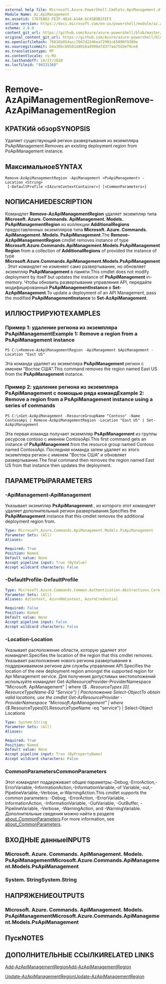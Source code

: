 ```yaml
---
external help file: Microsoft.Azure.PowerShell.Cmdlets.ApiManagement.dll-Help.xml
Module Name: Az.ApiManagement
ms.assetid: 17D7EBD2-FE3F-4D24-A1AA-8C45B9B1FEF5
online version: https://docs.microsoft.com/en-us/powershell/module/az.apimanagement/remove-azapimanagementregion
schema: 2.0.0
content_git_url: https://github.com/Azure/azure-powershell/blob/master/src/ApiManagement/ApiManagement/help/Remove-AzApiManagementRegion.md
original_content_git_url: https://github.com/Azure/azure-powershell/blob/master/src/ApiManagement/ApiManagement/help/Remove-AzApiManagementRegion.md
ms.openlocfilehash: 70816b054acc7667d2246ea72901c65890f9389e
ms.sourcegitcommit: b4a38bcb0501a9016a4998efd377aa75d3ef9ce8
ms.translationtype: MT
ms.contentlocale: ru-RU
ms.lasthandoff: 10/27/2020
ms.locfileid: "94315368"
---
```

# <span data-ttu-id="bf029-101">Remove-AzApiManagementRegion</span><span class="sxs-lookup"><span data-stu-id="bf029-101">Remove-AzApiManagementRegion</span></span>

## <span data-ttu-id="bf029-102">КРАТКИй обзор</span><span class="sxs-lookup"><span data-stu-id="bf029-102">SYNOPSIS</span></span>
<span data-ttu-id="bf029-103">Удаляет существующий регион развертывания из экземпляра PsApiManagement.</span><span class="sxs-lookup"><span data-stu-id="bf029-103">Removes an existing deployment region from PsApiManagement instance.</span></span>

## <span data-ttu-id="bf029-104">Максимальное</span><span class="sxs-lookup"><span data-stu-id="bf029-104">SYNTAX</span></span>

```
Remove-AzApiManagementRegion -ApiManagement <PsApiManagement> -Location <String>
 [-DefaultProfile <IAzureContextContainer>] [<CommonParameters>]
```

## <span data-ttu-id="bf029-105">NОПИСАНИЕ</span><span class="sxs-lookup"><span data-stu-id="bf029-105">DESCRIPTION</span></span>
<span data-ttu-id="bf029-106">Командлет **Remove-AzApiManagementRegion** удаляет экземпляр типа **Microsoft. Azure. Commands. ApiManagement. Models. PsApiManagementRegion** из коллекции **AdditionalRegions** предоставленных экземпляров типа **Microsoft. Azure. Commands. ApiManagement. Models. PsApiManagement**.</span><span class="sxs-lookup"><span data-stu-id="bf029-106">The **Remove-AzApiManagementRegion** cmdlet removes instance of type **Microsoft.Azure.Commands.ApiManagement.Models.PsApiManagementRegion** from a collection of **AdditionalRegions** of provided the instance of type **Microsoft.Azure.Commands.ApiManagement.Models.PsApiManagement**.</span></span>
<span data-ttu-id="bf029-107">Этот командлет не изменяет само развертывание, но обновляет экземпляр **PsApiManagement** в памяти.</span><span class="sxs-lookup"><span data-stu-id="bf029-107">This cmdlet does not modify deployment by itself but updates the instance of **PsApiManagement** in-memory.</span></span>
<span data-ttu-id="bf029-108">Чтобы обновить развертывание управления API, передайте модифицированный **PsApiManagementInstance** в **Set-AzApiManagement**.</span><span class="sxs-lookup"><span data-stu-id="bf029-108">To update a deployment of an API Management, pass the modified **PsApiManagementInstance** to **Set-AzApiManagement**.</span></span>

## <span data-ttu-id="bf029-109">ИЛЛЮСТРИРУЮТ</span><span class="sxs-lookup"><span data-stu-id="bf029-109">EXAMPLES</span></span>

### <span data-ttu-id="bf029-110">Пример 1: удаление региона из экземпляра PsApiManagement</span><span class="sxs-lookup"><span data-stu-id="bf029-110">Example 1: Remove a region from a PsApiManagement instance</span></span>
```
PS C:\>Remove-AzApiManagementRegion -ApiManagement $ApiManagement -Location "East US"
```

<span data-ttu-id="bf029-111">Эта команда удаляет из экземпляра **PsApiManagement** регион с именем "Восток США".</span><span class="sxs-lookup"><span data-stu-id="bf029-111">This command removes the region named East US from the **PsApiManagement** instance.</span></span>

### <span data-ttu-id="bf029-112">Пример 2: удаление региона из экземпляра PsApiManagement с помощью ряда команд</span><span class="sxs-lookup"><span data-stu-id="bf029-112">Example 2: Remove a region from a PsApiManagement instance using a series of commands</span></span>
```
PS C:\>Get-AzApiManagement -ResourceGroupName "Contoso" -Name ContosoApi | Remove-AzApiManagementRegion -Location "East US" | Set-AzApiManagement
```

<span data-ttu-id="bf029-113">Эта первая команда получает экземпляр **PsApiManagement** из группы ресурсов contoso с именем ContosoApi.</span><span class="sxs-lookup"><span data-stu-id="bf029-113">This first command gets an instance of **PsApiManagement** from the resource group named Contoso named ContosoApi.</span></span>
<span data-ttu-id="bf029-114">Последняя команда затем удаляет из этого экземпляра регион с именем "Восток США" и обновляет развертывание.</span><span class="sxs-lookup"><span data-stu-id="bf029-114">The final command then removes the region named East US from that instance then updates the deployment.</span></span>

## <span data-ttu-id="bf029-115">ПАРАМЕТРЫ</span><span class="sxs-lookup"><span data-stu-id="bf029-115">PARAMETERS</span></span>

### <span data-ttu-id="bf029-116">-ApiManagement</span><span class="sxs-lookup"><span data-stu-id="bf029-116">-ApiManagement</span></span>
<span data-ttu-id="bf029-117">Указывает экземпляр **PsApiManagement** , из которого этот командлет удаляет дополнительный регион развертывания.</span><span class="sxs-lookup"><span data-stu-id="bf029-117">Specifies the **PsApiManagement** instance that this cmdlet removes the additional deployment region from.</span></span>

```yaml
Type: Microsoft.Azure.Commands.ApiManagement.Models.PsApiManagement
Parameter Sets: (All)
Aliases:

Required: True
Position: Named
Default value: None
Accept pipeline input: True (ByValue)
Accept wildcard characters: False
```

### <span data-ttu-id="bf029-118">-DefaultProfile</span><span class="sxs-lookup"><span data-stu-id="bf029-118">-DefaultProfile</span></span>

```yaml
Type: Microsoft.Azure.Commands.Common.Authentication.Abstractions.Core.IAzureContextContainer
Parameter Sets: (All)
Aliases: AzContext, AzureRmContext, AzureCredential

Required: False
Position: Named
Default value: None
Accept pipeline input: False
Accept wildcard characters: False
```

### <span data-ttu-id="bf029-119">-Location</span><span class="sxs-lookup"><span data-stu-id="bf029-119">-Location</span></span>
<span data-ttu-id="bf029-120">Указывает расположение области, которую удаляет этот командлет.</span><span class="sxs-lookup"><span data-stu-id="bf029-120">Specifies the location of the region that this cmdlet removes.</span></span>
<span data-ttu-id="bf029-121">Указывает расположение нового региона развертывания в поддерживаемом регионе для службы управления API.</span><span class="sxs-lookup"><span data-stu-id="bf029-121">Specifies the location of the new deployment region amongst the supported region for Api Management service.</span></span>
<span data-ttu-id="bf029-122">Для получения допустимых местоположений используйте командлет Get-AzResourceProvider-ProviderNamespace "Microsoft. ApiManagement" | where {$ _. ResourceTypes [0]. ResourceTypeName-EQ "Service"} | Расположение Select-Object</span><span class="sxs-lookup"><span data-stu-id="bf029-122">To obtain valid locations, use the cmdlet Get-AzResourceProvider -ProviderNamespace "Microsoft.ApiManagement" | where {$_.ResourceTypes[0].ResourceTypeName -eq "service"} | Select-Object Locations</span></span>

```yaml
Type: System.String
Parameter Sets: (All)
Aliases:

Required: True
Position: Named
Default value: None
Accept pipeline input: True (ByPropertyName)
Accept wildcard characters: False
```

### <span data-ttu-id="bf029-123">CommonParameters</span><span class="sxs-lookup"><span data-stu-id="bf029-123">CommonParameters</span></span>
<span data-ttu-id="bf029-124">Этот командлет поддерживает общие параметры:-Debug,-ErrorAction,-ErrorVariable,-InformationAction,-InformationVariable,-of Variable,-out,-PipelineVariable,-Verbose, и-WarningAction.</span><span class="sxs-lookup"><span data-stu-id="bf029-124">This cmdlet supports the common parameters: -Debug, -ErrorAction, -ErrorVariable, -InformationAction, -InformationVariable, -OutVariable, -OutBuffer, -PipelineVariable, -Verbose, -WarningAction, and -WarningVariable.</span></span> <span data-ttu-id="bf029-125">Дополнительные сведения можно найти в разделе [about_CommonParameters](http://go.microsoft.com/fwlink/?LinkID=113216).</span><span class="sxs-lookup"><span data-stu-id="bf029-125">For more information, see [about_CommonParameters](http://go.microsoft.com/fwlink/?LinkID=113216).</span></span>

## <span data-ttu-id="bf029-126">ВХОДНЫЕ данные</span><span class="sxs-lookup"><span data-stu-id="bf029-126">INPUTS</span></span>

### <span data-ttu-id="bf029-127">Microsoft. Azure. Commands. ApiManagement. Models. PsApiManagement</span><span class="sxs-lookup"><span data-stu-id="bf029-127">Microsoft.Azure.Commands.ApiManagement.Models.PsApiManagement</span></span>

### <span data-ttu-id="bf029-128">System. String</span><span class="sxs-lookup"><span data-stu-id="bf029-128">System.String</span></span>

## <span data-ttu-id="bf029-129">НАПРЯЖЕНИЕ</span><span class="sxs-lookup"><span data-stu-id="bf029-129">OUTPUTS</span></span>

### <span data-ttu-id="bf029-130">Microsoft. Azure. Commands. ApiManagement. Models. PsApiManagement</span><span class="sxs-lookup"><span data-stu-id="bf029-130">Microsoft.Azure.Commands.ApiManagement.Models.PsApiManagement</span></span>

## <span data-ttu-id="bf029-131">Пуск</span><span class="sxs-lookup"><span data-stu-id="bf029-131">NOTES</span></span>

## <span data-ttu-id="bf029-132">ДОПОЛНИТЕЛЬНЫЕ ССЫЛКИ</span><span class="sxs-lookup"><span data-stu-id="bf029-132">RELATED LINKS</span></span>

[<span data-ttu-id="bf029-133">Add-AzApiManagementRegion</span><span class="sxs-lookup"><span data-stu-id="bf029-133">Add-AzApiManagementRegion</span></span>](./Add-AzApiManagementRegion.md)

[<span data-ttu-id="bf029-134">Update-AzApiManagementRegion</span><span class="sxs-lookup"><span data-stu-id="bf029-134">Update-AzApiManagementRegion</span></span>](./Update-AzApiManagementRegion.md)


